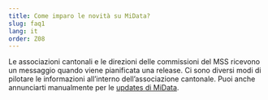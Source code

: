 ```yaml
---
title: Come imparo le novità su MiData?
slug: faq1
lang: it
order: Z08
---
```


Le associazioni cantonali e le direzioni delle commissioni del MSS ricevono un messaggio quando viene pianificata una release. Ci sono diversi modi di pilotare le informazioni all’interno dell’associazione cantonale. Puoi anche annunciarti manualmente per le [updates di MiData](https://db.scout.ch/de/groups/2/mailing_lists/1564).
